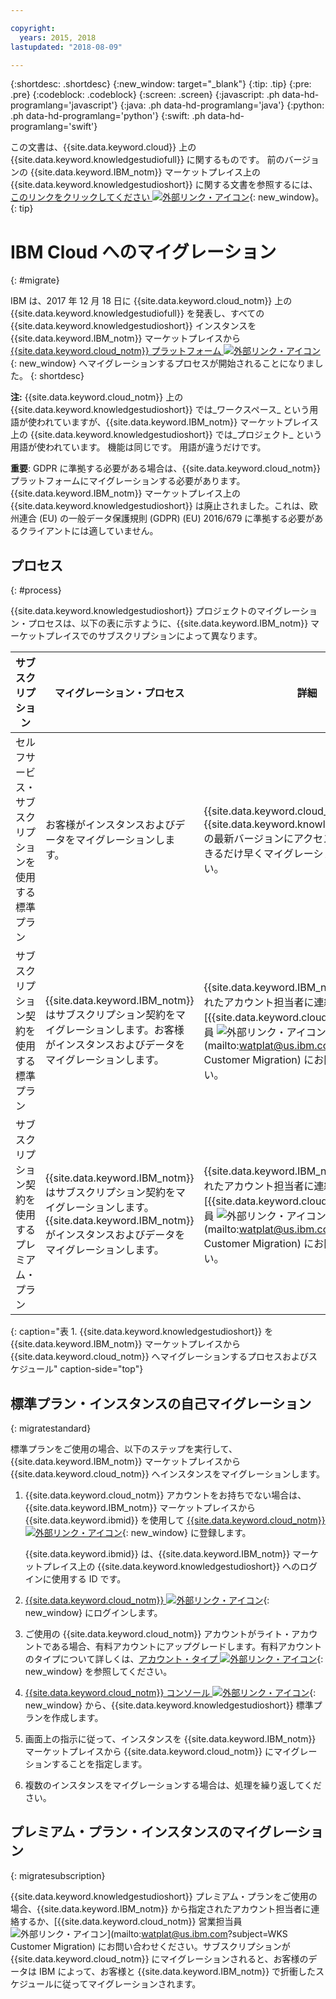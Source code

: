 ```yaml
---

copyright:
  years: 2015, 2018
lastupdated: "2018-08-09"

---
```


{:shortdesc: .shortdesc}
{:new_window: target="_blank"}
{:tip: .tip}
{:pre: .pre}
{:codeblock: .codeblock}
{:screen: .screen}
{:javascript: .ph data-hd-programlang='javascript'}
{:java: .ph data-hd-programlang='java'}
{:python: .ph data-hd-programlang='python'}
{:swift: .ph data-hd-programlang='swift'}

この文書は、{{site.data.keyword.cloud}} 上の {{site.data.keyword.knowledgestudiofull}} に関するものです。 前のバージョンの {{site.data.keyword.IBM_notm}} マーケットプレイス上の {{site.data.keyword.knowledgestudioshort}} に関する文書を参照するには、[このリンクをクリックしてください ![外部リンク・アイコン](../../icons/launch-glyph.svg "外部リンク・アイコン")](https://{DomainName}/docs/services/knowledge-studio/client-migration.html){: new_window}。
{: tip}

# IBM Cloud へのマイグレーション
{: #migrate}

IBM は、2017 年 12 月 18 日に {{site.data.keyword.cloud_notm}} 上の {{site.data.keyword.knowledgestudiofull}} を発表し、すべての {{site.data.keyword.knowledgestudioshort}} インスタンスを {{site.data.keyword.IBM_notm}} マーケットプレイスから [{{site.data.keyword.cloud_notm}} プラットフォーム ![外部リンク・アイコン](../../icons/launch-glyph.svg "外部リンク・アイコン")](https://www.ibm.com/blogs/bluemix/2017/12/watson-knowledge-studio-ibm-cloud/){: new_window} へマイグレーションするプロセスが開始されることになりました。
{: shortdesc}

**注:** {{site.data.keyword.cloud_notm}} 上の {{site.data.keyword.knowledgestudioshort}} では_ワークスペース_ という用語が使われていますが、{{site.data.keyword.IBM_notm}} マーケットプレイス上の {{site.data.keyword.knowledgestudioshort}} では_プロジェクト_ という用語が使われています。 機能は同じです。 用語が違うだけです。

**重要**: GDPR に準拠する必要がある場合は、{{site.data.keyword.cloud_notm}} プラットフォームにマイグレーションする必要があります。{{site.data.keyword.IBM_notm}} マーケットプレイス上の {{site.data.keyword.knowledgestudioshort}} は廃止されました。これは、欧州連合 (EU) の一般データ保護規則 (GDPR) (EU) 2016/679 に準拠する必要があるクライアントには適していません。

## プロセス
{: #process}

{{site.data.keyword.knowledgestudioshort}} プロジェクトのマイグレーション・プロセスは、以下の表に示すように、{{site.data.keyword.IBM_notm}} マーケットプレイスでのサブスクリプションによって異なります。

| サブスクリプション | マイグレーション・プロセス | 詳細 |
|------|-------------------|--------------------|
| セルフサービス・サブスクリプションを使用する標準プラン | お客様がインスタンスおよびデータをマイグレーションします。 | {{site.data.keyword.cloud_notm}} 上の {{site.data.keyword.knowledgestudioshort}} の最新バージョンにアクセスできるようにできるだけ早くマイグレーションしてください。
| サブスクリプション契約を使用する標準プラン | {{site.data.keyword.IBM_notm}} はサブスクリプション契約をマイグレーションします。お客様がインスタンスおよびデータをマイグレーションします。 | {{site.data.keyword.IBM_notm}} から指定されたアカウント担当者に連絡するか、[{{site.data.keyword.cloud_notm}} 営業担当員 ![外部リンク・アイコン](../../icons/launch-glyph.svg "外部リンク・アイコン")](mailto:watplat@us.ibm.com?subject=WKS Customer Migration) にお問い合わせください。 |
| サブスクリプション契約を使用するプレミアム・プラン | {{site.data.keyword.IBM_notm}} はサブスクリプション契約をマイグレーションします。{{site.data.keyword.IBM_notm}} がインスタンスおよびデータをマイグレーションします。 | {{site.data.keyword.IBM_notm}} から指定されたアカウント担当者に連絡するか、[{{site.data.keyword.cloud_notm}} 営業担当員 ![外部リンク・アイコン](../../icons/launch-glyph.svg "外部リンク・アイコン")](mailto:watplat@us.ibm.com?subject=WKS Customer Migration) にお問い合わせください。 |
{: caption="表 1. {{site.data.keyword.knowledgestudioshort}} を {{site.data.keyword.IBM_notm}} マーケットプレイスから {{site.data.keyword.cloud_notm}} へマイグレーションするプロセスおよびスケジュール" caption-side="top"}

## 標準プラン・インスタンスの自己マイグレーション
{: migratestandard}

標準プランをご使用の場合、以下のステップを実行して、{{site.data.keyword.IBM_notm}} マーケットプレイスから {{site.data.keyword.cloud_notm}} へインスタンスをマイグレーションします。

1. {{site.data.keyword.cloud_notm}} アカウントをお持ちでない場合は、{{site.data.keyword.IBM_notm}} マーケットプレイスから {{site.data.keyword.ibmid}} を使用して [{{site.data.keyword.cloud_notm}} ![外部リンク・アイコン](../../icons/launch-glyph.svg "外部リンク・アイコン")](https://{DomainName}/registration/){: new_window} に登録します。

   {{site.data.keyword.ibmid}} は、{{site.data.keyword.IBM_notm}} マーケットプレイス上の {{site.data.keyword.knowledgestudioshort}} へのログインに使用する ID です。

2. [{{site.data.keyword.cloud_notm}} ![外部リンク・アイコン](../../icons/launch-glyph.svg "外部リンク・アイコン")](https://{DomainName}){: new_window} にログインします。
3. ご使用の {{site.data.keyword.cloud_notm}} アカウントがライト・アカウントである場合、有料アカウントにアップグレードします。有料アカウントのタイプについて詳しくは、[アカウント・タイプ ![外部リンク・アイコン](../../icons/launch-glyph.svg "外部リンク・アイコン")](https://{DomainName}/docs/account/index.html){: new_window} を参照してください。
4. [{{site.data.keyword.cloud_notm}} コンソール ![外部リンク・アイコン](../../icons/launch-glyph.svg "外部リンク・アイコン")](https://{DomainName}/catalog/services/knowledge-studio){: new_window} から、{{site.data.keyword.knowledgestudioshort}} 標準プランを作成します。
5. 画面上の指示に従って、インスタンスを {{site.data.keyword.IBM_notm}} マーケットプレイスから {{site.data.keyword.cloud_notm}} にマイグレーションすることを指定します。
6. 複数のインスタンスをマイグレーションする場合は、処理を繰り返してください。

## プレミアム・プラン・インスタンスのマイグレーション
{: migratesubscription}

{{site.data.keyword.knowledgestudioshort}} プレミアム・プランをご使用の場合、{{site.data.keyword.IBM_notm}} から指定されたアカウント担当者に連絡するか、[{{site.data.keyword.cloud_notm}} 営業担当員 ![外部リンク・アイコン](../../icons/launch-glyph.svg "外部リンク・アイコン")](mailto:watplat@us.ibm.com?subject=WKS Customer Migration) にお問い合わせください。サブスクリプションが {{site.data.keyword.cloud_notm}} にマイグレーションされると、お客様のデータは IBM によって、お客様と {{site.data.keyword.IBM_notm}} で折衝したスケジュールに従ってマイグレーションされます。
